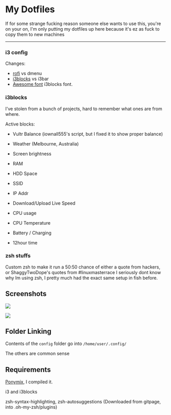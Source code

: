 # My Dotfiles


If for some strange fucking reason someone else wants to use this, you're on your on, I'm only putting my dotfiles up here because it's ez as fuck to copy them to new machines

-----

### i3 config

Changes:
* [rofi](https://github.com/DaveDavenport/rofi) vs dmenu
* [i3blocks](https://github.com/vivien/i3blocks) vs i3bar
* [Awesome font](https://github.com/FortAwesome/Font-Awesome) i3blocks font.

### i3blocks

I've stolen from a bunch of projects, hard to remember what ones are from where.

Active blocks:
* Vultr Balance (iownall555's script, but I fixed it to show proper balance)

* Weather (Melbourne, Australia)

* Screen brightness

* RAM
* HDD Space

* SSID
* IP Addr
* Download/Upload Live Speed

* CPU usage
* CPU Temperature

* Battery / Charging

* 12hour time

### zsh stuffs

Custom zsh to make it run a 50:50 chance of either a quote from hackers, or ShaggyTwoDope's quotes from #linuxmasterrace
I seriously dont know why Im using zsh, I pretty much had the exact same setup in fish before.

## Screenshots


![](https://i.imgur.com/D2CYXPS.png)

![](https://i.imgur.com/NR0SUn8.png)

## Folder Linking

Contents of the `config` folder go into `/home/user/.config/`

The others are common sense

## Requirements


[Ponymix](https://github.com/falconindy/ponymix), I compiled it.


i3 and i3blocks

zsh-syntax-highlighting, zsh-autosuggestions (Downloaded from gitpage, into .oh-my-zsh/plugins)
